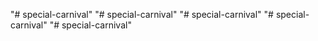 "# special-carnival" 
"# special-carnival" 
"# special-carnival" 
"# special-carnival" 
"# special-carnival" 
